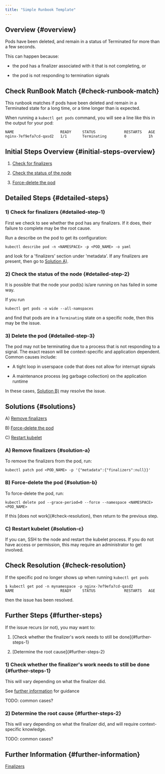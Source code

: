 ```yaml
---
title: "Simple Runbook Template"
---
```


## Overview {#overview}

Pods have been deleted, and remain in a status of Terminated for more than a few seconds.

This can happen because:

- the pod has a finalizer associated with it that is not completing, or

- the pod is not responding to termination signals

## Check RunBook Match {#check-runbook-match}

This runbook matches if pods have been deleted and remain in a Terminated state for a long time, or a time longer than is expected.

When running a `kubectl get pods` command, you will see a line like this in the output for your pod:

```
NAME                     READY     STATUS             RESTARTS   AGE
nginx-7ef9efa7cd-qasd2   1/1       Terminating        0          1h
```

## Initial Steps Overview {#initial-steps-overview}

1) [Check for finalizers](#detailed-step-1)

2) [Check the status of the node](#detailed-step-2)

3) [Force-delete the pod](#detailed-step-3)

## Detailed Steps {#detailed-steps}

### 1) Check for finalizers {#detailed-step-1}

First we check to see whether the pod has any finalizers. If it does, their failure to complete may be the root cause.

Run a describe on the pod to get its configuration:

```
kubectl describe pod -n <NAMESPACE> -p <POD_NAME> -o yaml
```

and look for a 'finalizers' section under 'metadata'. If any finalizers are present, then go to [Solution A)](#solution-a).

### 2) Check the status of the node {#detailed-step-2}

It is possible that the node your pod(s) is/are running on has failed in some way.

If you run

```
kubectl get pods -o wide --all-namspaces
```

and find that pods are in a `Terminating` state on a specific node, then this may be the issue.

### 3) Delete the pod {#detailed-step-3}

The pod may not be terminating due to a process that is not responding to a signal. The exact reason will be context-specific and application dependent. Common causes include:

- A tight loop in userspace code that does not allow for interrupt signals

- A maintenance process (eg garbage collection) on the application runtime

In these cases, [Solution B)](#solution-b) may resolve the issue.

## Solutions {#solutions}

A) [Remove finalizers](#solution-a)

B) [Force-delete the pod](#solution-b)

C) [Restart kubelet](#solution-c)

### A) Remove finalizers {#solution-a}

To remove the finalizers from the pod, run:

```
kubectl patch pod <POD_NAME> -p '{"metadata":{"finalizers":null}}'
```

### B) Force-delete the pod {#solution-b}

To force-delete the pod, run:

```
kubectl delete pod --grace-period=0 --force --namespace <NAMESPACE> <POD_NAME>
```

If this [does not work]{#check-resolution}, then return to the previous step.

### C) Restart kubelet {#solution-c}

If you can, SSH to the node and restart the kubelet process. If you do not have access or permission, this may require an administrator to get involved.

## Check Resolution {#check-resolution}

If the specific pod no longer shows up when running `kubectl get pods`

```
$ kubectl get pod -n mynamespace -p nginx-7ef9efa7cd-qasd2
NAME                     READY     STATUS             RESTARTS   AGE
```

then the issue has been resolved.

## Further Steps {#further-steps}

If the issue recurs (or not), you may want to:

1) [Check whether the finalizer's work needs to still be done]{#further-steps-1}

2) [Determine the root cause]{#further-steps-2}

### 1) Check whether the finalizer's work needs to still be done {#further-steps-1}

This will vary depending on what the finalizer did.

See [further information](#further-information) for guidance

TODO: common cases?

### 2) Determine the root cause {#further-steps-2}

This will vary depending on what the finalizer did, and will require context-specific knowledge.

TODO: common cases?

## Further Information {#further-information}

[Finalizers](https://book.kubebuilder.io/reference/using-finalizers.html)
